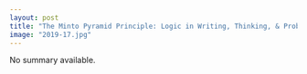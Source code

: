 ```yaml
---
layout: post
title: "The Minto Pyramid Principle: Logic in Writing, Thinking, & Problem Solving"
image: "2019-17.jpg"
---
```


No summary available.